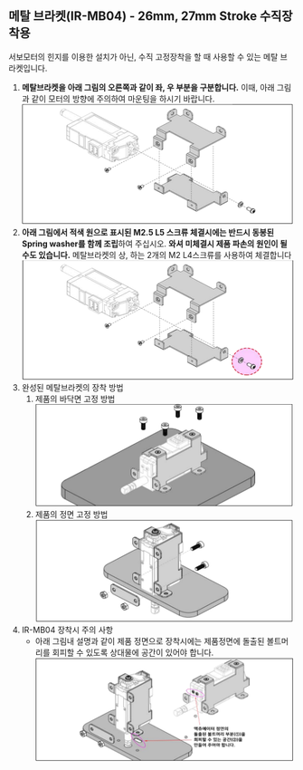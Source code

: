 ## 메탈 브라켓(IR-MB04) - 26mm, 27mm Stroke 수직장착용
서보모터의 힌지를 이용한 설치가 아닌, 수직 고정장착을 할 때 사용할 수 있는 메탈 브라켓입니다.
1) **메탈브라켓을 아래 그림의 오른쪽과 같이 좌, 우 부분을 구분합니다.** 
   이때, 아래 그림과 같이 모터의 방향에 주의하여 마운팅을 하시기 바랍니다.
   ![mb04assamble 1](./data/mb04-asb-01.png)
2) **아래 그림에서 적색 원으로 표시된 M2.5 L5 스크류 체결시에는 반드시 동봉된 Spring washer를 함께 조립**하여 주십시오. 
   **와셔 미체결시 제품 파손의 원인이 될 수도 있습니다.** 
   메탈브라켓의 상, 하는 2개의 M2 L4스크류를 사용하여 체결합니다
   ![mb04 assamble 02](./data/mb04-asb-02.png)
3) 완성된 메탈브라켓의 장착 방법
	1) 제품의 바닥면 고정 방법
	   ![mb04 assamble 04](./data/mb04-asb-03.png)
	2) 제품의 정면 고정 방법
	   ![mb04 assamble 04](./data/mb04-asb-04.png)
4) IR-MB04 장착시 주의 사항
   - 아래 그림내 설명과 같이 제품 정면으로 장착시에는 제품정면에 돌출된 볼트머리를 회피할 수 있도록 상대물에 공간이 있어야 합니다.
     ![mb04 assemble 05](./data/mb04-asb-05.png)